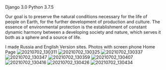 Django 3.0 Python 3.7.5

Our goal is to preserve the natural conditions necessary for the life of people on Earth, for the further development of production and culture. 
The essence of environmental protection is the establishment of constant dynamic harmony between a developing society and nature, 
which serves it both as a sphere and a source of life.

I made Russia and English Version sites.
Photos with screen phone Home Page
![20210702_130311](https://user-images.githubusercontent.com/65621634/124261096-152fb900-db39-11eb-9c0f-8093e272ca20.jpg)
![20210702_130325](https://user-images.githubusercontent.com/65621634/124261100-1660e600-db39-11eb-8561-af1acb82c87e.jpg)
![20210702_130337](https://user-images.githubusercontent.com/65621634/124261102-1660e600-db39-11eb-8b62-a8164c193e07.jpg)
![20210702_130347](https://user-images.githubusercontent.com/65621634/124261103-16f97c80-db39-11eb-977a-e740647661c4.jpg)
![20210702_130359](https://user-images.githubusercontent.com/65621634/124261107-16f97c80-db39-11eb-8040-f225e4464d1c.jpg)
![20210702_130407](https://user-images.githubusercontent.com/65621634/124261109-17921300-db39-11eb-924d-00f7264b0ce9.jpg)
![20210702_130416](https://user-images.githubusercontent.com/65621634/124261110-182aa980-db39-11eb-8c3e-749f250ab023.jpg)
![20210702_130426](https://user-images.githubusercontent.com/65621634/124261113-182aa980-db39-11eb-9274-3d8e18f5535f.jpg)
![20210702_130434](https://user-images.githubusercontent.com/65621634/124261116-18c34000-db39-11eb-889a-002e6af2d74c.jpg)
